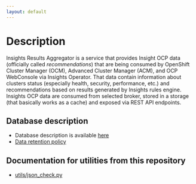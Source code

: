 ```yaml
---
layout: default
---
```

# Description

Insights Results Aggregator is a service that provides Insight OCP data
(officially called *recommendations*) that are being consumed by OpenShift
Cluster Manager (OCM), Advanced Cluster Manager (ACM), and OCP WebConsole via
Insights Operator. That data contain information about clusters status
(especially health, security, performance, etc.) and recommendations based on
results generated by Insights rules engine. Insights OCP data are consumed from
selected broker, stored in a storage (that basically works as a cache) and
exposed via REST API endpoints.

## Database description

* Database description is available [here](./db-description/index.html)
* [Data retention policy](./db_retention_policy.md)

## Documentation for utilities from this repository
* [utils/json_check.py](json_check.html)
